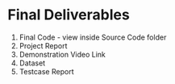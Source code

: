 # Final Deliverables

1) Final Code - view inside Source Code folder
2) Project Report
3) Demonstration Video Link 
4) Dataset
5) Testcase Report

